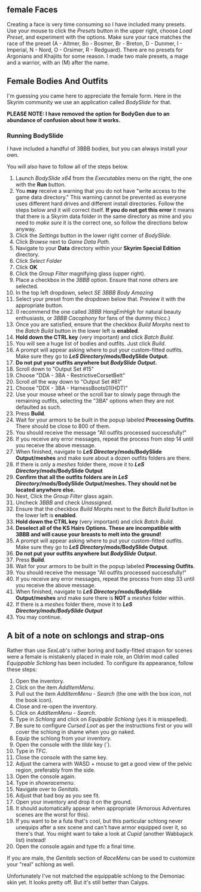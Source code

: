
## female Faces

Creating a face is very time consuming so I have included many presets. Use your mouse to click the _Presets_ button in the upper right, choose _Load Preset_, and experiment with the options. Make sure your race matches the race of the preset (A - Altmer, Bo - Bosmer, Br - Breton, D - Dunmer, I - Imperial, N - Nord, O - Orsimer, R - Redguard). There are no presets for Argonians and Khajiits for some reason. I made two male presets, a mage and a warrior, with an (M) after the name.

##  Female Bodies And Outfits

I'm guessing you came here to appreciate the female form. Here in the Skyrim community we use an application called _BodySlide_ for that.

**PLEASE NOTE: I have removed the option for BodyGen due to an abundance of confusion about how it works.**

### Running BodySlide

I have included a handful of 3BBB bodies, but you can always install your own.

You will also have to follow all of the steps below.

1. Launch _BodySlide x64_ from the _Executables_ menu on the right, the one with the **Run** button. 
3. You **may** receive a warning that you do not have "write access to the game data directory." This warning cannot be prevented as everyone uses different hard drives and different install directories. Follow the steps below and it will correct itself. **If you do not get this error** it means that there is a Skyrim data folder in the same directory as mine and you need to _make sure_ it is the correct one, so follow the directions below anyway.
4. Click the _Settings_ button in the lower right corner of _BodySlide_.	
5. Click _Browse_ next to _Game Data Path_.	
6. Navigate to your **Data** directory within your **Skyrim Special Edition** directory.
7. Click _Select Folder_
8. Click **OK**
9. Click the _Group Filter_ magnifying glass (upper right).
10. Place a checkbox in the _3BBB_ option. Ensure that none others are selected.
11. In the top left dropdown, select _SE 3BBB Body Amazing_
12. Select your preset from the dropdown below that. Preview it with the appropriate button.
13. (I recommend the one called _3BBB HangEmHigh_ for natural beauty enthusiasts, or _3BBB Cacophony_ for fans of the dummy thicc.)
14. Once you are satisfied, ensure that the checkbox _Build Morphs_ next to the _Batch Build_ button in the lower left is **enabled**.	
15. **Hold down the CTRL key** (very important) and click _Batch Build_. 
16. You will see a huge list of bodies and outfits. Just click _Build_.
17. A prompt will appear asking where to put your custom-fitted outfits. Make sure they go to **_LeS Directory_/mods/BodySlide Output**.
18. **Do not put your outfits anywhere but _BodySlide Output_.**
19. Scroll down to "Output Set #15"
20. Choose "DDA - 3BA - RestrictiveCorsetBelt"
21. Scroll _all_ the way down to "Output Set #81"
22. Choose "DDX - 3BA - HarnessBoots01(HDT)"
23. Use your mouse wheel or the scroll bar to slowly page through the remaining outfits, selecting the "3BA" options when they are not defaulted as such.
24. Press **Build**.
25. Wait for your armors to be built in the popup labeled **Processing Outfits**. There should be close to 800 of them.
26. You should receive the message "All outfits processed successfully!"
27. If you receive any error messages, repeat the process from step 14 until you receive the above message.
28. When finished, navigate to **_LeS Directory_/mods/BodySlide Output/meshes** and make sure about a dozen outfits folders are there.
29. If there is only a _meshes_ folder there, move it to **_LeS Directory_/mods/BodySlide Output**
30. **Confirm that all the outfits folders are in _LeS Directory_/mods/BodySlide Output/meshes. They should not be located anywhere else.**
31. Next, Click the _Group Filter_ glass again.
32. Uncheck _3BBB_ and check _Unassigned_.
33. Ensure that the checkbox _Build Morphs_ next to the _Batch Build_ button in the lower left is **enabled**.
34. **Hold down the CTRL key** (very important) and click _Batch Build_. 	
35. **Deselect all of the KS Hairs Options. These are incompatible with 3BBB and will cause your breasts to melt into the ground!**
36. A prompt will appear asking where to put your custom-fitted outfits. Make sure they go to **_LeS Directory_/mods/BodySlide Output**.
37. **Do not put your outfits anywhere but _BodySlide Output_.**
38. Press **Build**.
39. Wait for your armors to be built in the popup labeled **Processing Outfits**.
40. You should receive the message "All outfits processed successfully!"
41. If you receive any error messages, repeat the process from step 33 until you receive the above message.
42. When finished, navigate to **_LeS Directory_/mods/BodySlide Output/meshes** and make sure there is **NOT** a _meshes_ folder within.
43. If there is a _meshes_ folder there, move it to **_LeS Directory/mods/BodySlide Output_**
44. You may continue.

## A bit of a note on schlongs and strap-ons

Rather than use _SexLab_'s rather boring and badly-fitted strapon for scenes were a female is mistakenly placed in male role, an Oldrim mod called _Equippable Schlong_ has been included. To configure its appearance, follow these steps:

1. Open the inventory.
4. Click on the item _AddItemMenu_.
5. Pull out the item _AddItemMenu - Search_ (the one with the box icon, not the book icon).
6. Close and re-open the inventory.
7. Click on _AddItemMenu - Search_.
8. Type in _Schlong_ and click on _Equipable Schlong_ (yes it is misspelled).
9. Be sure to configure _Cursed Loot_ as per the instructions first or you will cover the schlong in shame when you go naked.
10. Equip the schlong from your inventory.
11. Open the console with the _tilde_ key (`).
12. Type in _TFC_.
13. Close the console with the same key.
14. Adjust the camera with WASD + mouse to get a good view of the pelvic region, preferably from the side.
15. Open the console again.
16. Type in _showracemenu_.
17. Navigate over to _Genitals_.
18. Adjust that bad boy as you see fit.
19. Open your inventory and drop it on the ground.
20. It should automatically appear when appropriate (Amorous Adventures scenes are the worst for this).
21. If you want to be a futa that's cool, but this particular schlong never unequips after a sex scene and can't have armor equipped over it, so there's that. You might want to take a look at _Cupid_ (another Wabbajack list) instead!
24. Open the console again and type tfc a final time.

If you are male, the _Genitals_ section of _RaceMenu_ can be used to customize your "real" schlong as well.

Unfortunately I've not matched the equippable schlong to the Demoniac skin yet. It looks pretty off. But it's still better than Calyps.